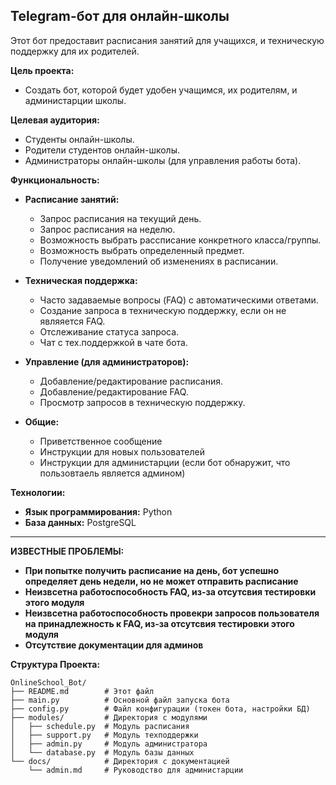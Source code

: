 Telegram-бот для онлайн-школы
---
Этот бот предоставит расписания занятий для учащихся, и техническую поддержку для их родителей.

**Цель проекта:**

*   Создать бот, которой будет удобен учащимся, их родителям, и администарции школы.

**Целевая аудитория:**

*   Студенты онлайн-школы.
*   Родители студентов онлайн-школы.
*   Администраторы онлайн-школы (для управления работы бота).

**Функциональность:**

*   **Расписание занятий:**
    *   Запрос расписания на текущий день.
    *   Запрос расписания на неделю.
    *   Возможность выбрать рассписание конкретного класса/группы.
    *   Возможность выбрать определенный предмет.
    *   Получение уведомлений об изменениях в расписании.
   
*   **Техническая поддержка:**
    *   Часто задаваемые вопросы (FAQ) с автоматическими ответами.
    *   Создание запроса в техническую поддержку, если он не являяется FAQ.
    *   Отслеживание статуса запроса.
    *   Чат с тех.поддержкой в чате бота.
   
*   **Управление (для администраторов):**
    *   Добавление/редактирование расписания.
    *   Добавление/редактирование FAQ.
    *   Просмотр запросов в техническую поддержку.
   
*   **Общие:**
    *   Приветственное сообщение
    *   Инструкции для новых пользователей
    *   Инструкции для администарции (если бот обнаружит, что пользовтаель является админом)

**Технологии:**

*   **Язык программирования:** Python
*   **База данных:** PostgreSQL

---

**ИЗВЕСТНЫЕ ПРОБЛЕМЫ:**
*   **При попытке получить расписание на день, бот успешно определяет день недели, но не может отправить расписание**
*   **Неизвсетна работоспособность FAQ, из-за отсутсвия тестировки этого модуля**
*   **Неизвсетна работоспособность провекри запросов пользователя на принадлежность к FAQ, из-за отсутсвия тестировки этого модуля**
*   **Отсутствие документации для админов**

**Структура Проекта:**

```
OnlineSchool_Bot/
├── README.md        # Этот файл
├── main.py          # Основной файл запуска бота
├── config.py        # Файл конфигурации (токен бота, настройки БД)
├── modules/         # Директория с модулями
│   ├── schedule.py  # Модуль расписания
│   ├── support.py   # Модуль техподдержки
│   ├── admin.py     # Модуль администратора
│   └── database.py  # Модуль базы данных
└── docs/            # Директория с документацией
    └── admin.md     # Руководство для администарции
```
